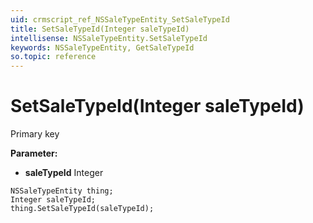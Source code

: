 ```yaml
---
uid: crmscript_ref_NSSaleTypeEntity_SetSaleTypeId
title: SetSaleTypeId(Integer saleTypeId)
intellisense: NSSaleTypeEntity.SetSaleTypeId
keywords: NSSaleTypeEntity, GetSaleTypeId
so.topic: reference
---
```


# SetSaleTypeId(Integer saleTypeId)

Primary key

**Parameter:** 
 - **saleTypeId** Integer

```crmscript
NSSaleTypeEntity thing;
Integer saleTypeId;
thing.SetSaleTypeId(saleTypeId);
```

